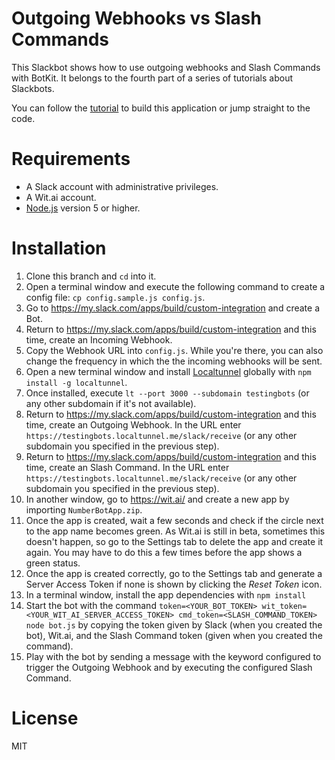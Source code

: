 # Outgoing Webhooks vs Slash Commands

This Slackbot shows how to use outgoing webhooks and Slash Commands with BotKit. It belongs to the fourth part of a series of tutorials about Slackbots.

You can follow the [tutorial](http://sitepoint.com) to build this application or jump straight to the code.

# Requirements
- A Slack account with administrative privileges.
- A Wit.ai account.
- [Node.js](https://nodejs.org/en/download/) version 5 or higher.

# Installation
1. Clone this branch and `cd` into it.
2. Open a terminal window and execute the following command to create a config file: `cp config.sample.js config.js`.
3. Go to https://my.slack.com/apps/build/custom-integration and create a Bot.
4. Return to https://my.slack.com/apps/build/custom-integration and this time, create an Incoming Webhook.
5. Copy the Webhook URL into `config.js`. While you're there, you can also change the frequency in which the the incoming webhooks will be sent.
6. Open a new terminal window and install [Localtunnel](https://localtunnel.github.io/www/) globally with `npm install -g localtunnel`.
7. Once installed, execute `lt --port 3000 --subdomain testingbots` (or any other subdomain if it's not available).
8. Return to https://my.slack.com/apps/build/custom-integration and this time, create an Outgoing Webhook. In the URL enter `https://testingbots.localtunnel.me/slack/receive` (or any other subdomain you specified in the previous step).
9. Return to https://my.slack.com/apps/build/custom-integration and this time, create an Slash Command. In the URL enter `https://testingbots.localtunnel.me/slack/receive` (or any other subdomain you specified in the previous step).
10. In another window, go to https://wit.ai/ and create a new app by importing `NumberBotApp.zip`.
11. Once the app is created, wait a few seconds and check if the circle next to the app name becomes green. As Wit.ai is still in beta, sometimes this doesn't happen, so go to the Settings tab to delete the app and create it again. You may have to do this a few times before the app shows a green status.
12. Once the app is created correctly, go to the Settings tab and generate a Server Access Token if none is shown by clicking the *Reset Token* icon.
13. In a terminal window, install the app dependencies with `npm install`
14. Start the bot with the command `token=<YOUR_BOT_TOKEN> wit_token=<YOUR_WIT_AI_SERVER_ACCESS_TOKEN> cmd_token=<SLASH_COMMAND_TOKEN> node bot.js` by copying the token given by Slack (when you created the bot), Wit.ai, and the Slash Command token (given when you created the command).
15. Play with the bot by sending a message with the keyword configured to trigger the Outgoing Webhook and by executing the configured Slash Command.

# License
MIT